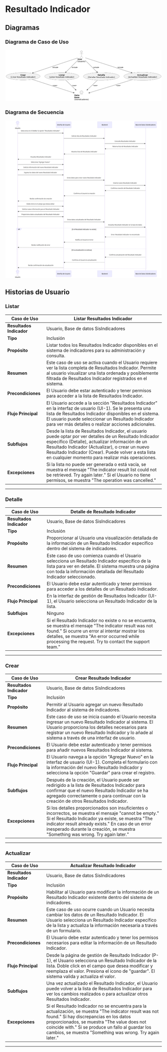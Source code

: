 # Resultado Indicador

## Diagramas

### Diagrama de Caso de Uso

![Diagrama de Caso de Uso](./hu.png)

### Diagrama de Secuencia

![Diagrama de Secuencia](./secuencia.png)

## Historias de Usuario

### Listar

| **Caso de Uso** | Listar Resultados Indicador |
|---|---|
| **Resultados Indicador** | Usuario, Base de datos SisIndicadores |
| **Tipo** | Inclusión |
| **Propósito** | Listar todos los Resultados Indicador disponibles en el sistema de indicadores para su administración y consulta. |
| **Resumen** | Este caso de uso se activa cuando el Usuario requiere ver la lista completa de Resultados Indicador. Permite al usuario visualizar una lista ordenada y posiblemente filtrada de Resultados Indicador registrados en el sistema. |
| **Precondiciones** | El Usuario debe estar autenticado y tener permisos para acceder a la lista de Resultados Indicador. |
| **Flujo Principal** | El Usuario accede a la sección "Resultados Indicador" en la interfaz de usuario (UI-1). Se le presenta una lista de Resultados Indicador disponibles en el sistema. El usuario puede seleccionar un Resultado Indicador para ver más detalles o realizar acciones adicionales. |
| **Subflujos** | Desde la lista de Resultados Indicador, el usuario puede optar por ver detalles de un Resultado Indicador específico (Detalle), actualizar información de un Resultado Indicador (Actualizar), o crear un nuevo Resultado Indicador (Crear). Puede volver a esta lista en cualquier momento para realizar más operaciones. |
| **Excepciones** | Si la lista no puede ser generada o está vacía, se muestra el mensaje "The indicator result list could not be retrieved. Try again later." Si el Usuario no tiene permisos, se muestra "The operation was cancelled." |
---

### Detalle

| **Caso de Uso** | Detalle de Resultado Indicador |
|---|---|
| **Resultados Indicador** | Usuario, Base de datos SisIndicadores |
| **Tipo** | Inclusión |
| **Propósito** | Proporcionar al Usuario una visualización detallada de la información de un Resultado Indicador específico dentro del sistema de indicadores. |
| **Resumen** | Este caso de uso comienza cuando el Usuario selecciona un Resultado Indicador específico de la lista para ver en detalle. El sistema muestra una página con toda la información detallada del Resultado Indicador seleccionado. |
| **Precondiciones** | El Usuario debe estar autenticado y tener permisos para acceder a los detalles de un Resultado Indicador. |
| **Flujo Principal** | En la interfaz de gestión de Resultados Indicador (UI-1), el Usuario selecciona un Resultado Indicador de la lista.  |
| **Subflujos** | Ninguno|
| **Excepciones** | Si el Resultado Indicador no existe o no se encuentra, se muestra el mensaje "The indicator result was not found." Si ocurre un error al intentar mostrar los detalles, se muestra "An error occurred while processing the request. Try to contact the support team." |
---

### Crear

| **Caso de Uso** | Crear Resultado Indicador |
|---|---|
| **Resultados Indicador** | Usuario, Base de datos SisIndicadores |
| **Tipo** | Inclusión |
| **Propósito** | Permitir al Usuario agregar un nuevo Resultado Indicador al sistema de indicadores. |
| **Resumen** | Este caso de uso se inicia cuando el Usuario necesita ingresar un nuevo Resultado Indicador al sistema. El Usuario proporciona los detalles necesarios para registrar un nuevo Resultado Indicador y lo añade al sistema a través de una interfaz de usuario. |
| **Precondiciones** | El Usuario debe estar autenticado y tener permisos para añadir nuevos Resultados Indicador al sistema. |
| **Flujo Principal** | El Usuario navega a la opción "Agregar Nuevo" en la interfaz de usuario (UI-1). Completa el formulario con la información del nuevo Resultado Indicador y selecciona la opción "Guardar" para crear el registro. |
| **Subflujos** | Después de la creación, el Usuario puede ser redirigido a la lista de Resultados Indicador para confirmar que el nuevo Resultado Indicador se ha agregado correctamente o para continuar con la creación de otros Resultados Indicador. |
| **Excepciones** | Si los detalles proporcionados son insuficientes o incorrectos, se muestra el mensaje "cannot be empty." Si el Resultado Indicador ya existe, se muestra "The indicator result already exists." En caso de un error inesperado durante la creación, se muestra "Something was wrong. Try again later." |
---

### Actualizar

| **Caso de Uso** | Actualizar Resultado Indicador |
|---|---|
| **Resultados Indicador** | Usuario, Base de datos SisIndicadores |
| **Tipo** | Inclusión |
| **Propósito** | Habilitar al Usuario para modificar la información de un Resultado Indicador existente dentro del sistema de indicadores. |
| **Resumen** | Este caso de uso ocurre cuando un Usuario necesita cambiar los datos de un Resultado Indicador. El Usuario selecciona un Resultado Indicador específico de la lista y actualiza la información necesaria a través de un formulario. |
| **Precondiciones** | El Usuario debe estar autenticado y tener los permisos necesarios para editar la información de un Resultado Indicador. |
| **Flujo Principal** | Desde la página de gestión de Resultado Indicador (P-1), el Usuario selecciona un Resultado Indicador de la lista. Doble click en el campo que desea modificar y reemplaza el valor. Presiona el icono de "guardar". El sistema valida y actualiza el valor. |
| **Subflujos** | Una vez actualizado el Resultado Indicador, el Usuario puede volver a la lista de Resultados Indicador para ver los cambios realizados o para actualizar otros Resultados Indicador. |
| **Excepciones** | Si el Resultado Indicador no se encuentra para la actualización, se muestra "The indicator result was not found." Si hay discrepancias en los datos proporcionados, se muestra "The value does not coincide with." Si se produce un fallo al guardar los cambios, se muestra "Something was wrong. Try again later." |
---
